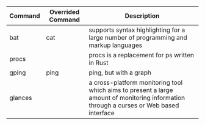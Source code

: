 | Command   | Overrided Command   | Description                                                      |
| --------- | ------------------- | ---------------------------------------------------------------- |
| bat       | cat                 | supports syntax highlighting for a large number of programming and markup languages |
| procs     |                     | procs is a replacement for ps written in Rust |
| gping     | ping                | ping, but with a graph |
| glances | |  a cross-platform monitoring tool which aims to present a large amount of monitoring information through a curses or Web based interface |

